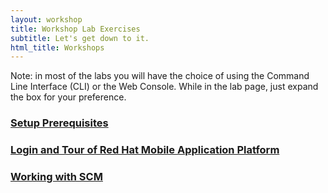 ```yaml
---
layout: workshop
title: Workshop Lab Exercises
subtitle: Let's get down to it.
html_title: Workshops
---
```


<i class="fa fa-info-circle"></i> Note: in most of the labs you will have the choice of using the Command Line Interface (CLI) or the Web Console.  While in the lab page, just expand the box for your preference.

### [Setup Prerequisites](workshop-prerequisites.html)

### [Login and Tour of Red Hat Mobile Application Platform](workshop-introduction.html)

### [Working with SCM](lab-working-with-scm.html)

<!--
### [Lab: XXX](workshop-labX-XXX.html)

-->
